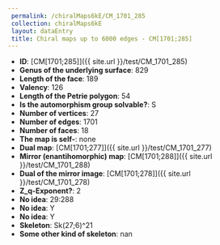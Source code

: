 ```yaml
--- 
 permalink: /chiralMaps6kE/CM_1701_285 
 collection: chiralMaps6kE
 layout: dataEntry
 title: Chiral maps up to 6000 edges - CM[1701;285]
---
```


- **ID**: [CM[1701;285]]({{ site.url }}/test/CM_1701_285)
- **Genus of the underlying surface**: 829
- **Length of the face**: 189
- **Valency**: 126
- **Length of the Petrie polygon**: 54
- **Is the automorphism group solvable?**: S
- **Number of vertices**: 27
- **Number of edges**: 1701
- **Number of faces**: 18
- **The map is self-**: none
- **Dual map**: [CM[1701;277]]({{ site.url }}/test/CM_1701_277)
- **Mirror (enantihomorphic) map**: [CM[1701;288]]({{ site.url }}/test/CM_1701_288)
- **Dual of the mirror image**: [CM[1701;278]]({{ site.url }}/test/CM_1701_278)
- **Z_q-Exponent?**: 2
- **No idea**:  29:288
- **No idea**: Y
- **No idea**: Y
- **Skeleton**: Sk(27;6)^21
- **Some other kind of skeleton**: nan
